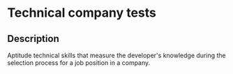 # Technical company tests

## Description

Aptitude technical skills that measure the developer's knowledge during the selection process for a job position in a company.
